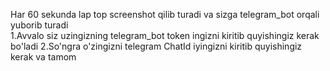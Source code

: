 Har 60 sekunda lap top screenshot qilib turadi va sizga telegram_bot orqali yuborib turadi  <br>
1.Avvalo siz uzingizning telegram_bot token ingizni kiritib quyishingiz kerak bo'ladi 
2.So'ngra o'zingizni telegram ChatId iyingizni kiritib quyishingiz kerak va tamom
